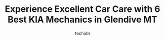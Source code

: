 ---
layout: ampstory
image: https://images.unsplash.com/photo-1626302592077-206bbcf450ae?ixlib=rb-4.0.3&ixid=MnwxMjA3fDB8MHxwaG90by1wYWdlfHx8fGVufDB8fHx8&auto=format&fit=crop&w=640&h=853&q=80
author: techidn
featured: false
description: Discover the 6 best KIA Mechanic in Glendive MT, USA and ensure your vehicle receives the highest quality of care. These trusted professionals are known for their skill, knowledge, and dedic
title: Experience Excellent Car Care with 6 Best KIA Mechanics in Glendive MT
cover:
   title: Experience Excellent Car Care with 6 Best KIA Mechanics in Glendive MT
   subtitle: Rickpate
   background: https://images.unsplash.com/photo-1626302592077-206bbcf450ae?ixlib=rb-4.0.3&ixid=MnwxMjA3fDB8MHxwaG90by1wYWdlfHx8fGVufDB8fHx8&auto=format&fit=crop&w=640&h=853&q=80

pages: 
 - layout: thirds
   top: <h1>#1 Hkt Big Sky Motors</h1>
   bottom: "<p>The building is nice and modern. They have a texting system set up if the customer needs anything. The service was quick. I also need some other work done and they got it</p>"
   background: https://www.knot35.com/toplist/wp-content/uploads/2023/06/best-kia-mechanic-1-in-glendive-mt-1685840540.jpeg
   backgroundblur: true
 - layout: thirds
   top: <h1>#2 NAPA Auto Parts - Badlands Industries Inc</h1>
   bottom: "<p>1515 W Bell St H2, Glendive, MT 59330, United States</p>"
   background: https://www.knot35.com/toplist/wp-content/uploads/2023/06/best-kia-mechanic-2-in-glendive-mt-1685840540.jpeg
   cta:
      link: https://www.knot35.com/toplist/experience-excellent-car-care-with-6-best-kia-mechanics-in-glendive-mt/
      text: Experience Excellent Car Care with 6 Best KIA Mechanics in Glendive MT
 - layout: thirds
   top: <h1>#3 Pro Tech Diesel Inc.</h1>
   bottom: "<p>111 Colorado Blvd, Glendive, MT 59330, United States</p>"
   background: https://www.knot35.com/toplist/wp-content/uploads/2023/06/best-kia-mechanic-3-in-glendive-mt-1685840540.jpeg
   cta:
      link: https://www.knot35.com/toplist/experience-excellent-car-care-with-6-best-kia-mechanics-in-glendive-mt/
      text: Experience Excellent Car Care with 6 Best KIA Mechanics in Glendive MT
 - layout: thirds
   top: <h1>#4 HKT Big Sky Motors</h1>
   bottom: "<p>301 N Kendrick Ave, Glendive, MT 59330, United States</p>"
   background: https://images.unsplash.com/photo-1574169208507-84376144848b?ixlib=rb-4.0.3&ixid=MnwxMjA3fDB8MHxwaG90by1wYWdlfHx8fGVufDB8fHx8&auto=format&fit=crop&w=640&h=853&q=80
   cta:
      link: https://www.knot35.com/toplist/experience-excellent-car-care-with-6-best-kia-mechanics-in-glendive-mt/
      text: Experience Excellent Car Care with 6 Best KIA Mechanics in Glendive MT
 - layout: thirds
   top: <h1>#5 Rz Auto Repair Llc</h1>
   bottom: "<p>1016 N Merrill Ave, Glendive, MT 59330, United States</p>"
   background: https://images.unsplash.com/photo-1531169509526-f8f1fdaa4a67?ixlib=rb-4.0.3&ixid=MnwxMjA3fDB8MHxwaG90by1wYWdlfHx8fGVufDB8fHx8&auto=format&fit=crop&w=640&h=853&q=80
   cta:
      link: https://www.knot35.com/toplist/experience-excellent-car-care-with-6-best-kia-mechanics-in-glendive-mt/
      text: Experience Excellent Car Care with 6 Best KIA Mechanics in Glendive MT

 - layout: thirds
   middle: Continue reading...
   background: https://images.unsplash.com/photo-1534312527009-56c7016453e6?ixlib=rb-4.0.3&ixid=MnwxMjA3fDB8MHxwaG90by1wYWdlfHx8fGVufDB8fHx8&auto=format&fit=crop&w=640&h=853&q=80
   cta:
      link: https://www.knot35.com/toplist/experience-excellent-car-care-with-6-best-kia-mechanics-in-glendive-mt/
      text: Experience Excellent Car Care with 6 Best KIA Mechanics in Glendive MT
      
---